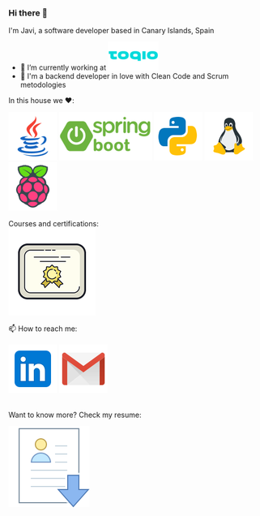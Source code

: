 ### Hi there 👋

I'm Javi, a software developer based in Canary Islands, Spain

- 🔭 I’m currently working at ![Toq.io](
https://github.com/spicymojo/spicymojo/blob/main/files/icons/toqio.png)
- 💬 I'm a backend developer in love with Clean Code and Scrum metodologies

In this house we :heart::<br>

![Java Badge](
https://github.com/spicymojo/spicymojo/blob/main/files/icons/java.png)
![Spring Boot Badge](
https://github.com/spicymojo/spicymojo/blob/main/files/icons/spring_boot.png)
![Python Badge](
https://github.com/spicymojo/spicymojo/blob/main/files/icons/python.png)
![Linux Badge](
https://github.com/spicymojo/spicymojo/blob/main/files/icons/linux.png)
![Raspberry Badge](
https://github.com/spicymojo/spicymojo/blob/main/files/icons/raspberry_pi.png)

Courses and certifications:<br>
[![Certification Badge](https://github.com/spicymojo/spicymojo/blob/main/files/icons/certificate.png)](https://github.com/spicymojo/course_certificates)
<br>

📫 How to reach me:<br><br>
[![Linkedin Badge](https://github.com/spicymojo/spicymojo/blob/main/files/icons/linkedin.png)](https://linkedin.com/in/javiersantanagodoy)
[![Gmail Badge](https://github.com/spicymojo/spicymojo/blob/main/files/icons/gmail.png)](mailto:javiersantanagodoy@gmail.com)

<br>
Want to know more? Check my resume:<br>

[![Resume](https://github.com/spicymojo/spicymojo/blob/main/files/icons/resume.png)](https://github.com/spicymojo/spicymojo/blob/main/files/documents/CV_Javier_Santana_Godoy.pdf)
